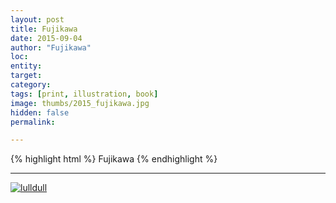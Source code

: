 ```yaml
---
layout: post
title: Fujikawa
date: 2015-09-04
author: "Fujikawa"
loc: 
entity: 
target: 
category: 
tags: [print, illustration, book]
image: thumbs/2015_fujikawa.jpg
hidden: false
permalink:

---
```



{% highlight html %}
Fujikawa
{% endhighlight %}

---


<div class="post_image">
	<a href="{{ site.baseurl }}/images/posts/2015_fujikawa/001.jpg" target="_blank">
	<img src="{{ site.baseurl }}/images/posts/2015_fujikawa/001.jpg" alt="lulldull"></a>
</div>


